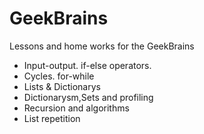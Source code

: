 # GeekBrains
Lessons and home works for the GeekBrains

- Input-output. if-else operators.
- Cycles. for-while
- Lists & Dictionarys
- Dictionarysm,Sets and profiling
- Recursion and algorithms
- List repetition